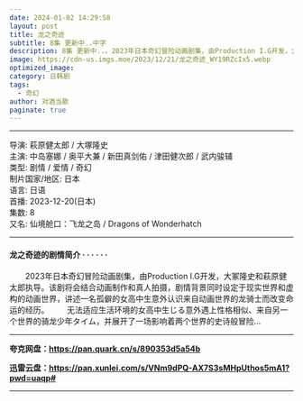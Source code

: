 ```yaml
---
date: 2024-01-02 14:29:58
layout: post
title: 龙之奇迹
subtitle: 8集 更新中..中字
description: 8集 更新中..。2023年日本奇幻冒险动画剧集，由Production I.G开发，大冢隆史和萩原健太郎执导。该剧将会结合动画制作和真人拍摄，剧情背景同时设定于现实世界和虚构的动画世界...
image: https://cdn-us.imgs.moe/2023/12/21/龙之奇迹_WY19RZcIx5.webp
optimized_image: 
category: 日韩剧
tags:
  - 奇幻
author: 对酒当歌
paginate: true
---
```

---

导演: 萩原健太郎 / 大塚隆史  
主演: 中岛塞娜 / 奥平大兼 / 新田真剑佑 / 津田健次郎 / 武内骏辅  
类型: 剧情 / 爱情 / 奇幻  
制片国家/地区: 日本  
语言: 日语  
首播: 2023-12-20(日本)  
集数: 8  
又名: 仙境舱口：飞龙之岛 / Dragons of Wonderhatch  

---

#### 龙之奇迹的剧情简介 · · · · · ·

　　2023年日本奇幻冒险动画剧集，由Production I.G开发，大冢隆史和萩原健太郎执导。该剧将会结合动画制作和真人拍摄，剧情背景同时设定于现实世界和虚构的动画世界，讲述一名孤僻的女高中生意外认识来自动画世界的龙骑士而改变命运的经历。
　　无法适应生活环境的女高中生じる意外遇上性格相似、来自另一个世界的骑龙少年タイム，并展开了一场影响着两个世界的史诗般冒险...

---

**夸克网盘：<https://pan.quark.cn/s/890353d5a54b>**

**迅雷云盘：<https://pan.xunlei.com/s/VNm9dPQ-AX7S3sMHpUthos5mA1?pwd=uaqp#>**

---
